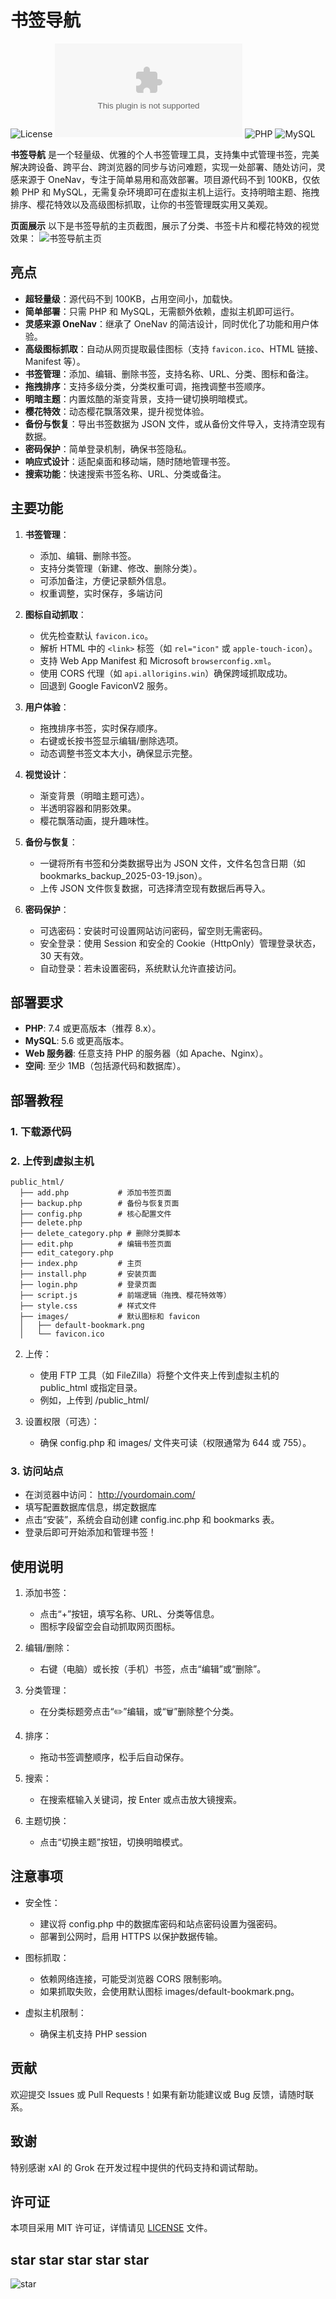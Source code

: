 # 书签导航

![License](https://img.shields.io/github/license/username/bookmark-navigator) ![Size](https://img.shields.io/github/size/username/bookmark-navigator/dist/bookmark-navigator.zip) ![PHP](https://img.shields.io/badge/PHP-7.4+-blue) ![MySQL](https://img.shields.io/badge/MySQL-5.6+-orange)

**书签导航** 是一个轻量级、优雅的个人书签管理工具，支持集中式管理书签，完美解决跨设备、跨平台、跨浏览器的同步与访问难题，实现一处部署、随处访问，灵感来源于 OneNav，专注于简单易用和高效部署。项目源代码不到 100KB，仅依赖 PHP 和 MySQL，无需复杂环境即可在虚拟主机上运行。支持明暗主题、拖拽排序、樱花特效以及高级图标抓取，让你的书签管理既实用又美观。

**页面展示**
以下是书签导航的主页截图，展示了分类、书签卡片和樱花特效的视觉效果：
![书签导航主页](images/content.png)

## 亮点

- **超轻量级**：源代码不到 100KB，占用空间小，加载快。
- **简单部署**：只需 PHP 和 MySQL，无需额外依赖，虚拟主机即可运行。
- **灵感来源 OneNav**：继承了 OneNav 的简洁设计，同时优化了功能和用户体验。
- **高级图标抓取**：自动从网页提取最佳图标（支持 `favicon.ico`、HTML 链接、Manifest 等）。
- **书签管理**：添加、编辑、删除书签，支持名称、URL、分类、图标和备注。
- **拖拽排序**：支持多级分类，分类权重可调，拖拽调整书签顺序。
- **明暗主题**：内置炫酷的渐变背景，支持一键切换明暗模式。
- **樱花特效**：动态樱花飘落效果，提升视觉体验。
- **备份与恢复**：导出书签数据为 JSON 文件，或从备份文件导入，支持清空现有数据。
- **密码保护**：简单登录机制，确保书签隐私。
- **响应式设计**：适配桌面和移动端，随时随地管理书签。
- **搜索功能**：快速搜索书签名称、URL、分类或备注。

## 主要功能

1. **书签管理**：
   - 添加、编辑、删除书签。
   - 支持分类管理（新建、修改、删除分类）。
   - 可添加备注，方便记录额外信息。
   - 权重调整，实时保存，多端访问

2. **图标自动抓取**：
   - 优先检查默认 `favicon.ico`。
   - 解析 HTML 中的 `<link>` 标签（如 `rel="icon"` 或 `apple-touch-icon`）。
   - 支持 Web App Manifest 和 Microsoft `browserconfig.xml`。
   - 使用 CORS 代理（如 `api.allorigins.win`）确保跨域抓取成功。
   - 回退到 Google FaviconV2 服务。

3. **用户体验**：
   - 拖拽排序书签，实时保存顺序。
   - 右键或长按书签显示编辑/删除选项。
   - 动态调整书签文本大小，确保显示完整。

4. **视觉设计**：
   - 渐变背景（明暗主题可选）。
   - 半透明容器和阴影效果。
   - 樱花飘落动画，提升趣味性。

5. **备份与恢复**：
   - 一键将所有书签和分类数据导出为 JSON 文件，文件名包含日期（如 bookmarks_backup_2025-03-19.json）。
   - 上传 JSON 文件恢复数据，可选择清空现有数据后再导入。
  
5. **密码保护**：
   - 可选密码：安装时可设置网站访问密码，留空则无需密码。
   - 安全登录：使用 Session 和安全的 Cookie（HttpOnly）管理登录状态，30 天有效。
   - 自动登录：若未设置密码，系统默认允许直接访问。

## 部署要求

- **PHP**: 7.4 或更高版本（推荐 8.x）。
- **MySQL**: 5.6 或更高版本。
- **Web 服务器**: 任意支持 PHP 的服务器（如 Apache、Nginx）。
- **空间**: 至少 1MB（包括源代码和数据库）。

## 部署教程

### 1. 下载源代码

### 2. 上传到虚拟主机
```
public_html/
  ├── add.php           # 添加书签页面
  ├── backup.php        # 备份与恢复页面
  ├── config.php        # 核心配置文件
  ├── delete.php
  ├── delete_category.php # 删除分类脚本
  ├── edit.php          # 编辑书签页面
  ├── edit_category.php
  ├── index.php         # 主页
  ├── install.php       # 安装页面
  ├── login.php         # 登录页面
  ├── script.js         # 前端逻辑（拖拽、樱花特效等）
  ├── style.css         # 样式文件
  ├── images/           # 默认图标和 favicon
  │   ├── default-bookmark.png
  │   └── favicon.ico
```
2. 上传：
   - 使用 FTP 工具（如 FileZilla）将整个文件夹上传到虚拟主机的 public_html 或指定目录。
   - 例如，上传到 /public_html/

3. 设置权限（可选）：
   - 确保 config.php 和 images/ 文件夹可读（权限通常为 644 或 755）。

### 3. 访问站点
- 在浏览器中访问：
  http://yourdomain.com/
- 填写配置数据库信息，绑定数据库
- 点击“安装”，系统会自动创建 config.inc.php 和 bookmarks 表。
- 登录后即可开始添加和管理书签！

## 使用说明

1. 添加书签：
   - 点击“+”按钮，填写名称、URL、分类等信息。
   - 图标字段留空会自动抓取网页图标。

2. 编辑/删除：
   - 右键（电脑）或长按（手机）书签，点击“编辑”或“删除”。

3. 分类管理：
   - 在分类标题旁点击“✏️”编辑，或“🗑️”删除整个分类。

4. 排序：
   - 拖动书签调整顺序，松手后自动保存。

5. 搜索：
   - 在搜索框输入关键词，按 Enter 或点击放大镜搜索。

6. 主题切换：
   - 点击“切换主题”按钮，切换明暗模式。

## 注意事项

- 安全性：
  - 建议将 config.php 中的数据库密码和站点密码设置为强密码。
  - 部署到公网时，启用 HTTPS 以保护数据传输。

- 图标抓取：
  - 依赖网络连接，可能受浏览器 CORS 限制影响。
  - 如果抓取失败，会使用默认图标 images/default-bookmark.png。

- 虚拟主机限制：
  - 确保主机支持 PHP session
## 贡献

欢迎提交 Issues 或 Pull Requests！如果有新功能建议或 Bug 反馈，请随时联系。

## 致谢

特别感谢 xAI 的 Grok 在开发过程中提供的代码支持和调试帮助。

## 许可证

本项目采用 MIT 许可证，详情请见 [LICENSE](LICENSE) 文件。

## star star star star star
![star](https://raw.githubusercontent.com/iawooo/StarCharts/refs/heads/main/images/booknav_star_chart.png)
